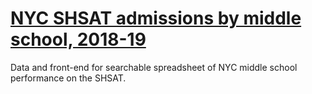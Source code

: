 # [NYC SHSAT admissions by middle school, 2018-19](http://interactive.nydailynews.com/project/nyc-middle-school-shsat-database/)
Data and front-end for searchable spreadsheet of NYC middle school performance on the SHSAT.
